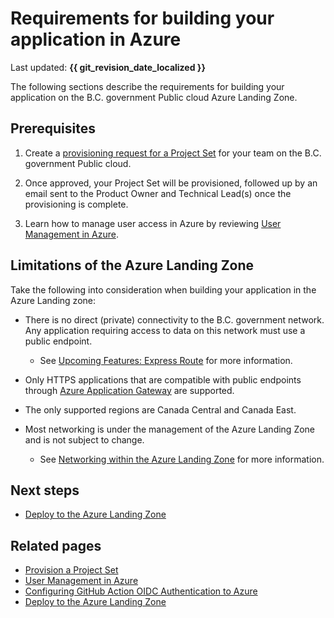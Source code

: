 # Requirements for building your application in Azure

Last updated: **{{ git_revision_date_localized }}**

The following sections describe the requirements for building your application on the B.C. government Public cloud Azure Landing Zone.

## Prerequisites

1. Create a [provisioning request for a Project Set](../../welcome/provision-a-project-set.md) for your team on the B.C. government Public cloud.

2. Once approved, your Project Set will be provisioned, followed up by an email sent to the Product Owner and Technical Lead(s) once the provisioning is complete.

3. Learn how to manage user access in Azure by reviewing [User Management in Azure](user-management.md).

## Limitations of the Azure Landing Zone

Take the following into consideration when building your application in the Azure Landing zone:

- There is no direct (private) connectivity to the B.C. government network. Any application requiring access to data on this network must use a public endpoint.
  - See [Upcoming Features: Express Route](../upcoming-features/express-route.md) for more information.

- Only HTTPS applications that are compatible with public endpoints through [Azure Application Gateway](https://learn.microsoft.com/en-us/azure/application-gateway/overview) are supported.

- The only supported regions are Canada Central and Canada East.

- Most networking is under the management of the Azure Landing Zone and is not subject to change.
  - See [Networking within the Azure Landing Zone](networking.md) for more information.

## Next steps

- [Deploy to the Azure Landing Zone](deploy-to-the-azure-landing-zone.md)

## Related pages

- [Provision a Project Set](../../welcome/provision-a-project-set.md)
- [User Management in Azure](user-management.md)
- [Configuring GitHub Action OIDC Authentication to Azure](../best-practices/ci-cd.md#configuring-github-action-oidc-authentication-to-azure)
- [Deploy to the Azure Landing Zone](deploy-to-the-azure-landing-zone.md)
